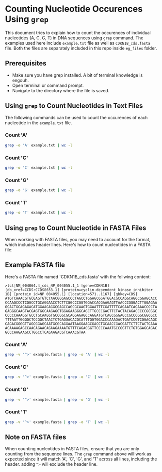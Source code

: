 # Counting Nucleotide Occurences Using `grep`

This document tries to explain how to count the occurences of individual nucleotides (A, C, G, T) in DNA sequences using `grep` command. The examples used here include `example.txt` file as well as `CDKN1B_cds.fasta` file. Both the files are separately included in this repo inside `eg_files` folder.


## Prerequisites

- Make sure you have grep installed. A bit of terminal knowledge is engouh.
- Open terminal or command prompt.
- Navigate to the directory where the file is saved.

## Using `grep` to Count Nucleotides in Text Files

The following commands can be used to count the occurences of each nucleotide in the `example.txt` file.

### Count 'A'

```bash
grep -o 'A' example.txt | wc -l
```

### Count 'C'

```bash
grep -o 'C' example.txt | wc -l
```

### Count 'G'

```bash
grep -o 'G' example.txt | wc -l
```

### Count 'T'

```bash
grep -o 'T' example.txt | wc -l
```

## Using `grep` to Count Nucleotide in FASTA Files

When working with FASTA files, you may need to account for the format, which includes header lines. Here's how to count nucleotides in a FASTA file:

## Example FASTA file

Here's a FASTA file named `CDKN1B_cds.fasta' with the follwing content:

```FASTA
>lcl|NM_004064.4_cds_NP_004055.1_1 [gene=CDKN1B] [db_xref=CCDS:CCDS8653.1] [protein=cyclin-dependent kinase inhibitor 1B] [protein_id=NP_004055.1] [location=571..1167] [gbkey=CDS]
ATGTCAAACGTGCGAGTGTCTAACGGGAGCCCTAGCCTGGAGCGGATGGACGCCAGGCAGGCGGAGCACC
CCAAGCCCTCGGCCTGCAGGAACCTCTTCGGCCCGGTGGACCACGAAGAGTTAACCCGGGACTTGGAGAA
GCACTGCAGAGACATGGAAGAGGCGAGCCAGCGCAAGTGGAATTTCGATTTTCAGAATCACAAACCCCTA
GAGGGCAAGTACGAGTGGCAAGAGGTGGAGAAGGGCAGCTTGCCCGAGTTCTACTACAGACCCCCGCGGC
CCCCCAAAGGTGCCTGCAAGGTGCCGGCGCAGGAGAGCCAGGATGTCAGCGGGAGCCGCCCGGCGGCGCC
TTTAATTGGGGCTCCGGCTAACTCTGAGGACACGCATTTGGTGGACCCAAAGACTGATCCGTCGGACAGC
CAGACGGGGTTAGCGGAGCAATGCGCAGGAATAAGGAAGCGACCTGCAACCGACGATTCTTCTACTCAAA
ACAAAAGAGCCAACAGAACAGAAGAAAATGTTTCAGACGGTTCCCCAAATGCCGGTTCTGTGGAGCAGAC
GCCCAAGAAGCCTGGCCTCAGAAGACGTCAAACGTAA
```

### Count 'A'

```bash
grep -v '^>' example.fasta | grep -o 'A' | wc -l
```

### Count 'C'

```bash
grep -v '^>' example.fasta | grep -o 'C' | wc -l
```

### Count 'G'

```bash
grep -v '^>' example.fasta | grep -o 'G' | wc -l
```

### Count 'T'

```bash
grep -v '^>' example.fasta | grep -o 'T' | wc -l
```


## Note on FASTA files

When counting nucleotides in FASTA files, ensure that you are only counting from the sequence lines. The `grep` command above will work as expected since it will match 'A', 'C', 'G', and 'T' across all lines, including the header. adding `^>` will exclude the header line.
